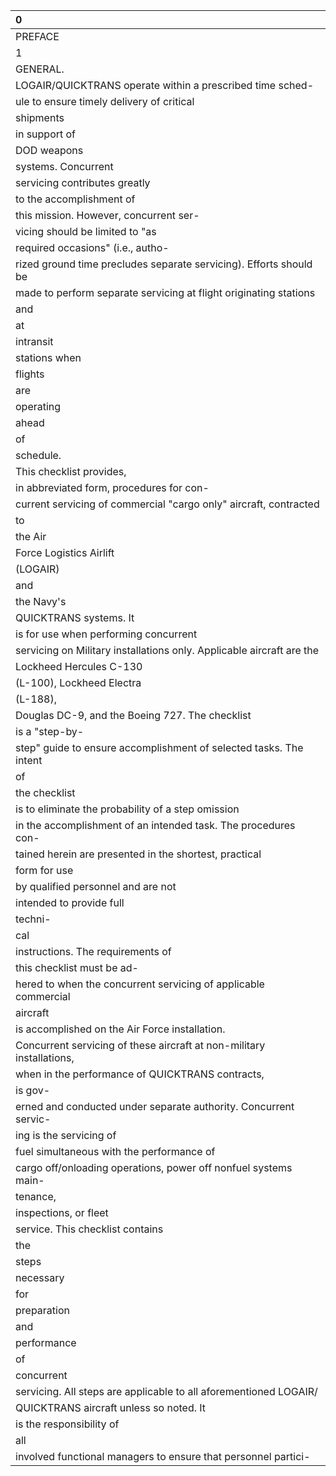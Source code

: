 | 0                                                                     |
|:----------------------------------------------------------------------|
| PREFACE                                                               |
| 1                                                                     |
| GENERAL.                                                              |
| LOGAIR/QUICKTRANS operate within a prescribed time sched-             |
| ule to ensure timely delivery of critical                             |
| shipments                                                             |
| in support of                                                         |
| DOD weapons                                                           |
| systems. Concurrent                                                   |
| servicing contributes greatly                                         |
| to the accomplishment of                                              |
| this mission. However, concurrent ser-                                |
| vicing should be limited to "as                                       |
| required occasions" (i.e., autho-                                     |
| rized ground time precludes separate servicing). Efforts should be    |
| made to perform separate servicing at flight originating stations     |
| and                                                                   |
| at                                                                    |
| intransit                                                             |
| stations when                                                         |
| flights                                                               |
| are                                                                   |
| operating                                                             |
| ahead                                                                 |
| of                                                                    |
| schedule.                                                             |
| This checklist provides,                                              |
| in abbreviated form, procedures for con-                              |
| current servicing of commercial "cargo only" aircraft, contracted     |
| to                                                                    |
| the Air                                                               |
| Force Logistics Airlift                                               |
| (LOGAIR)                                                              |
| and                                                                   |
| the Navy's                                                            |
| QUICKTRANS systems. It                                                |
| is for use when performing concurrent                                 |
| servicing on Military installations only. Applicable aircraft are the |
| Lockheed Hercules C-130                                               |
| (L-100), Lockheed Electra                                             |
| (L-188),                                                              |
| Douglas DC-9, and the Boeing 727. The checklist                       |
| is a "step-by-                                                        |
| step" guide to ensure accomplishment of selected tasks. The intent    |
| of                                                                    |
| the checklist                                                         |
| is to eliminate the probability of a step omission                    |
| in the accomplishment of an intended task. The procedures con-        |
| tained herein are presented in the shortest, practical                |
| form for use                                                          |
| by qualified personnel and are not                                    |
| intended to provide full                                              |
| techni-                                                               |
| cal                                                                   |
| instructions. The requirements of                                     |
| this checklist must be ad-                                            |
| hered to when the concurrent servicing of applicable commercial       |
| aircraft                                                              |
| is accomplished on the Air Force installation.                        |
| Concurrent servicing of these aircraft at non-military installations, |
| when in the performance of QUICKTRANS contracts,                      |
| is gov-                                                               |
| erned and conducted under separate authority. Concurrent servic-      |
| ing is the servicing of                                               |
| fuel simultaneous with the performance of                             |
| cargo off/onloading operations, power off nonfuel systems main-       |
| tenance,                                                              |
| inspections, or fleet                                                 |
| service. This checklist contains                                      |
| the                                                                   |
| steps                                                                 |
| necessary                                                             |
| for                                                                   |
| preparation                                                           |
| and                                                                   |
| performance                                                           |
| of                                                                    |
| concurrent                                                            |
| servicing. All steps are applicable to all aforementioned LOGAIR/     |
| QUICKTRANS aircraft unless so noted. It                               |
| is the responsibility of                                              |
| all                                                                   |
| involved functional managers to ensure that personnel partici-        |